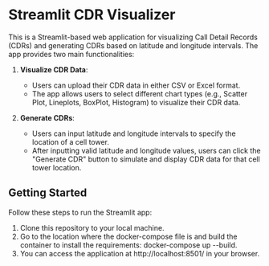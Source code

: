 # Streamlit CDR Visualizer

This is a Streamlit-based web application for visualizing Call Detail Records (CDRs) and generating CDRs based on latitude and longitude intervals. The app provides two main functionalities:

1. **Visualize CDR Data**:
   - Users can upload their CDR data in either CSV or Excel format.
   - The app allows users to select different chart types (e.g., Scatter Plot, Lineplots, BoxPlot, Histogram) to visualize their CDR data.

2. **Generate CDRs**:
   - Users can input latitude and longitude intervals to specify the location of a cell tower.
   - After inputting valid latitude and longitude values, users can click the "Generate CDR" button to simulate and display CDR data for that cell tower location.
  
## Getting Started

Follow these steps to run the Streamlit app:

1. Clone this repository to your local machine.
2. Go to the location where the docker-compose file is and build the container to install the requirements: docker-compose up --build.
3. You can access the application at http://localhost:8501/ in your browser.
